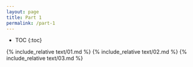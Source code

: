 ```yaml
---
layout: page
title: Part 1
permalink: /part-1
---
```


* TOC
{:toc}

{% include_relative text/01.md %}
{% include_relative text/02.md %}
{% include_relative text/03.md %}
